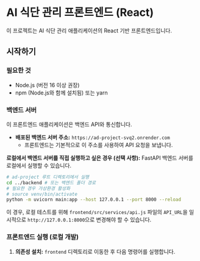 # AI 식단 관리 프론트엔드 (React)

이 프로젝트는 AI 식단 관리 애플리케이션의 React 기반 프론트엔드입니다.

## 시작하기

### 필요한 것

- Node.js (버전 16 이상 권장)
- npm (Node.js와 함께 설치됨) 또는 yarn

### 백엔드 서버

이 프론트엔드 애플리케이션은 백엔드 API와 통신합니다.
- **배포된 백엔드 서버 주소:** `https://ad-project-svq2.onrender.com`
  - 프론트엔드는 기본적으로 이 주소를 사용하여 API 요청을 보냅니다.

**로컬에서 백엔드 서버를 직접 실행하고 싶은 경우 (선택 사항):**
FastAPI 백엔드 서버를 로컬에서 실행할 수 있습니다.
```bash
# ad-project 루트 디렉토리에서 실행
cd ../backend # 또는 백엔드 폴더 경로
# 필요한 경우 가상환경 활성화
# source venv/bin/activate 
python -m uvicorn main:app --host 127.0.0.1 --port 8000 --reload
```
이 경우, 로컬 테스트를 위해 `frontend/src/services/api.js` 파일의 `API_URL`을 일시적으로 `http://127.0.0.1:8000`으로 변경해야 할 수 있습니다.

### 프론트엔드 실행 (로컬 개발)

1.  **의존성 설치:**
    `frontend` 디렉토리로 이동한 후 다음 명령어를 실행합니다.

    ```bash
    cd frontend
    npm install
    # 또는
    # yarn install
    ```

2.  **개발 서버 시작:**

    ```bash
    npm start
    # 또는
    # yarn start
    ```

    애플리케이션이 개발 모드로 실행됩니다.
    브라우저에서 [http://localhost:3000](http://localhost:3000) 주소로 접속하여 확인할 수 있습니다.

    코드를 수정하면 페이지가 자동으로 새로고침됩니다.

## 주요 기능

-   **목표 설정:** 현재 체중, 목표 체중, 기간, 활동 수준을 입력하여 건강 목표를 설정합니다.
-   **식사 기록:** 날짜, 식사 종류, 섭취한 음식들을 기록합니다. 음식 항목은 쉼표로 구분하여 여러 개를 한 번에 입력할 수 있습니다.
-   **식사 요약:** 설정된 목표와 함께 일일 총 섭취 영양소, 남은 권장 칼로리 등을 보여줍니다. 기록된 모든 식사 목록도 확인할 수 있으며, 각 식사를 삭제할 수 있습니다.
-   **간식 추천:** 설정된 목표와 현재까지의 식사 기록을 바탕으로 건강한 간식을 추천받을 수 있습니다.

## API 통신

-   `src/services/api.js` 파일에서 백엔드 API와의 통신을 관리합니다.
-   애플리케이션은 설정된 `API_URL` (현재 `https://ad-project-svq2.onrender.com`)을 사용하여 모든 API 요청을 백엔드 서버로 보냅니다.

## 배포
`https://my-flavourtie-frontend.vercel.app/`
(프론트엔드 배포 관련 정보를 여기에 추가할 수 있습니다. 예: "이 프론트엔드 애플리케이션은 Vercel을 통해 배포됩니다.")

## 사용된 주요 라이브러리

-   React
-   Axios (HTTP 클라이언트)
-   React Scripts (Create React App) 